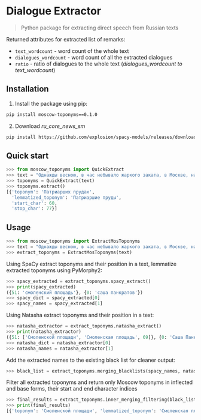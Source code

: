 # Dialogue Extractor
> Python package for extracting direct speech from Russian texts 

Returned attributes for extracted list of remarks:

-   `text_wordcount` - word count of the whole text 
-   `dialogues_wordcount` - word count of all the extracted dialogues 
-   `ratio` - ratio of dialogues to the whole text (_dialogues_wordcount to text_wordcount_)

## Installation
1. Install the package using pip:
```sh
pip install moscow-toponyms==0.1.0
```
2. Download _ru_core_news_sm_
```sh
pip install https://github.com/explosion/spacy-models/releases/download/ru_core_news_sm-3.1.0/ru_core_news_sm-3.1.0.tar.gz
```

## Quick start
```python
>>> from moscow_toponyms import QuickExtract
>>> text = "Однажды весною, в час небывало жаркого заката, в Москве, на Патриарших прудах, появились два гражданина."
>>> toponyms = QuickExtract(text)
>>> toponyms.extract()
[{'toponym': 'Патриарших прудах',
  'lemmatized_toponym': 'Патриаршие пруды',
  'start_char': 60,
  'stop_char': 77}]
```

## Usage
```python
>>> from moscow_toponyms import ExtractMosToponyms
>>> text = "Однажды весною, в час небывало жаркого заката, в Москве, на Патриарших прудах, появились два гражданина."
>>> extract_toponyms = ExtractMosToponyms(text)
```
Using SpaCy extract toponyms and their position in a text, lemmatize extracted toponyms using PyMorphy2:
```python
>>> spacy_extracted = extract_toponyms.spacy_extract()
>>> print(spacy_extracted)
({51: 'смоленский площадь'}, {0: 'саша панкратов'})
>>> spacy_dict = spacy_extracted[0]
>>> spacy_names = spacy_extracted[1]
```
Using Natasha extract toponyms and their position in a text:
```python
>>> natasha_extractor = extract_toponyms.natasha_extract()
>>> print(natasha_extractor)
({51: ['Смоленской площади', 'Смоленская площадь', 69]}, {0: 'Саша Панкратов'})
>>> natasha_dict = natasha_extractor[0]
>>> natasha_names = natasha_extractor[1]
``` 
Add the extracted names to the existing black list for cleaner output:
```python
>>> black_list = extract_toponyms.merging_blacklists(spacy_names, natasha_names)
```
Filter all extracted toponyms and return only Moscow toponyms in inflected and base forms, their start and end character indices
``` python
>>> final_results = extract_toponyms.inner_merging_filtering(black_list, spacy_dict, natasha_dict)
>>> print(final_results)
[{'toponym': 'Смоленской площади', 'lemmatized_toponym': 'Смоленская площадь', 'start_char': 51, 'stop_char': 69}]
```
